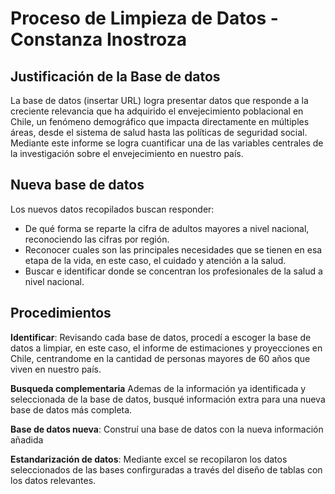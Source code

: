 # Proceso de Limpieza de Datos - Constanza Inostroza
## Justificación de la Base de datos
La base de datos (insertar URL) logra presentar datos que responde a la creciente relevancia que ha adquirido el envejecimiento poblacional en Chile, un fenómeno demográfico que impacta directamente en múltiples áreas, desde el sistema de salud hasta las políticas de seguridad social. Mediante este informe se logra cuantificar una de las variables centrales de la investigación sobre el envejecimiento en nuestro país. 

## Nueva base de datos
Los nuevos datos recopilados buscan responder:
* De qué forma se reparte la cifra de adultos mayores a nivel nacional, reconociendo las cifras por región.
* Reconocer cuales son las principales necesidades que se tienen en esa etapa de la vida, en este caso, el cuidado y atención a la salud.
* Buscar e identificar donde se concentran los profesionales de la salud a nivel nacional.

## Procedimientos
**Identificar**: Revisando cada base de datos, procedí a escoger la base de datos a limpiar, en este caso, el informe de estimaciones y proyecciones en Chile, centrandome en la cantidad de personas mayores de 60 años que viven en nuestro país. 

**Busqueda complementaria** Ademas de la información ya identificada y seleccionada de la base de datos, busqué información extra para una nueva base de datos más completa. 

**Base de datos nueva**: Construí una base de datos con la nueva información añadida 

**Estandarización de datos**: Mediante excel se recopilaron los datos seleccionados de las bases confirguradas a través del diseño de tablas con los datos relevantes. 





